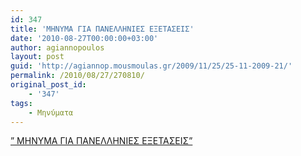 ```yaml
---
id: 347
title: 'ΜΗΝΥΜΑ ΓΙΑ ΠΑΝΕΛΛΗΝΙΕΣ ΕΞΕΤΑΣΕΙΣ'
date: '2010-08-27T00:00:00+03:00'
author: agiannopoulos
layout: post
guid: 'http://agiannop.mousmoulas.gr/2009/11/25/25-11-2009-21/'
permalink: /2010/08/27/270810/
original_post_id:
    - '347'
tags:
    - Μηνύματα
---
```


[” ΜΗΝΥΜΑ ΓΙΑ ΠΑΝΕΛΛΗΝΙΕΣ ΕΞΕΤΑΣΕΙΣ”](/wp-content/uploads/2009/11/panelinies20102.pdf)